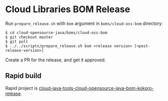 # Cloud Libraries BOM Release

Run `prepare_release.sh` with `bom` argument in `boms/cloud-oss-bom` directory:

```
$ cd cloud-opensource-java/boms/cloud-oss-bom
$ git checkout master
$ git pull
$ ../../scripts/prepare_release.sh bom <release version> [<post-release-version>]
```

Create a PR for the release, and get it approved.

## Rapid build

Rapid project is [cloud-java-tools-cloud-opensource-java-bom-kokoro-release](
http://rapid/cloud-java-tools-cloud-opensource-java-bom-kokoro-release).
